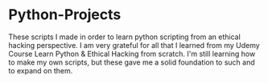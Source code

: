# Python-Projects
These scripts I made in order to learn python scripting from an ethical hacking perspective. I am very grateful for all that I learned from my Udemy Course Learn
Python & Ethical Hacking from scratch.
I'm still learning how to make my own scripts, but these gave me a solid foundation to such and to expand on them.

